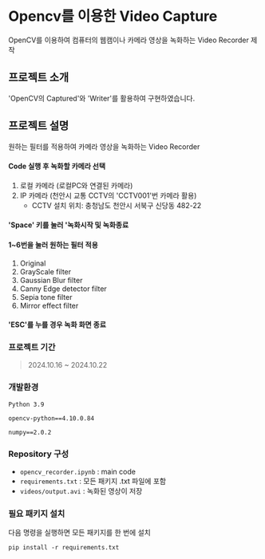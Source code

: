 # Opencv를 이용한 Video Capture
OpenCV를 이용하여 컴퓨터의 웹캠이나 카메라 영상을 녹화하는 Video Recorder 제작

## 프로젝트 소개
 'OpenCV의 Captured'와 'Writer'를 활용하여 구현하였습니다.

## 프로젝트 설명
원하는 필터를 적용하여 카메라 영상을 녹화하는 Video Recorder
#### Code 실행 후 녹화할 카메라 선택
1. 로컬 카메라 (로컬PC와 연결된 카메라)
2. IP 카메라 (천안시 교통 CCTV의 'CCTV001'번 카메라 활용)
    - CCTV 설치 위치: 충청남도 천안시 서북구 신당동 482-22

#### 'Space' 키를 눌러 '녹화시작 및 녹화종료
#### 1~6번을 눌러 원하는 필터 적용
1. Original
2. GrayScale filter
3. Gaussian Blur filter
4. Canny Edge detector filter
5. Sepia tone filter
6. Mirror effect filter
    
#### 'ESC'를 누를 경우 녹화 화면 종료

### 프로젝트 기간
> 2024.10.16 ~ 2024.10.22

### 개발환경
`Python 3.9`

`opencv-python==4.10.0.84`

`numpy==2.0.2`

### Repository 구성
- `opencv_recorder.ipynb` : main code
- `requirements.txt` : 모든 패키지 .txt 파일에 포함
- `videos/output.avi` : 녹화된 영상이 저장

### 필요 패키지 설치
다음 명령을 실행하면 모든 패키지를 한 번에 설치
    
    pip install -r requirements.txt

